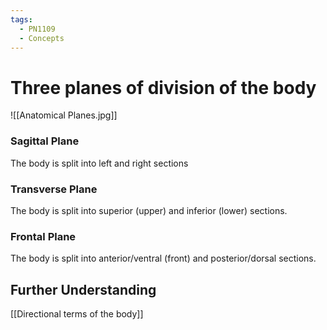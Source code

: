```yaml
---
tags:
  - PN1109
  - Concepts
---
```


# Three planes of division of the body

![[Anatomical Planes.jpg]]

### Sagittal Plane

The body is split into left and right sections

### Transverse Plane

The body is split into superior (upper) and inferior (lower) sections.

### Frontal Plane

The body is split into anterior/ventral (front) and posterior/dorsal sections.

## Further Understanding

[[Directional terms of the body]]




